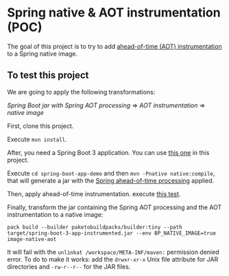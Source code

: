 # Spring native & AOT instrumentation (POC)

The goal of this project is to try to add [ahead-of-time (AOT) instrumentation](https://github.com/jeanbisutti/spring-native-image-aot-inst-poc/tree/master/aot-instrumentation) to a Spring native image.

## To test this project

We are going to apply the following transformations:

_Spring Boot jar with Spring AOT processing_ =>  _AOT instrumentation_ => _native image_

First, clone this project.

Execute `mvn install`.

After, you need a Spring Boot 3 application. You can use [this one](./spring-boot-app-demo) in this project.

Execute `cd spring-boot-app-demo` and then `mvn -Pnative native:compile`, that will generate a jar with the [Spring ahead-of-time processing](https://docs.spring.io/spring-boot/docs/3.0.0/reference/html/native-image.html#native-image.introducing-graalvm-native-images.understanding-aot-processing) applied.

Then, apply ahead-of-time instrumentation. execute [this test](./spring-boot-app-demo/src/test/java/test/ApplyAotInstrumentation.java).

Finally, transform the jar containing the Spring AOT processing and the AOT instrumentation to a native image:

`pack build --builder paketobuildpacks/builder:tiny --path target/spring-boot-3-app-instrumented.jar --env BP_NATIVE_IMAGE=true image-native-aot`

It will fail with the `unlinkat /workspace/META-INF/maven:` permission denied error. To do to make it works: add the `drwxr-xr-x` Unix file attribute for JAR directories and `-rw-r--r--`  for the JAR files.

